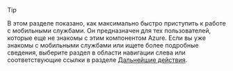 
> [!TIP]
> В этом разделе показано, как максимально быстро приступить к работе с мобильными службами. Он предназначен для тех пользователей, которые еще не знакомы с этим компонентом Azure. Если вы уже знакомы с мобильными службами или ищете более подробные сведения, выберите раздел в области навигации слева или соответствующие ссылки в разделе [Дальнейшие действия](#next-steps).
> 
> 

<!---HONumber=Oct15_HO3-->